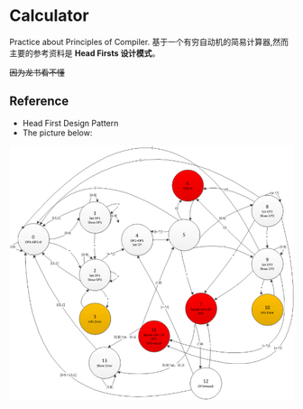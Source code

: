 # Calculator
Practice about Principles of Compiler.
基于一个有穷自动机的简易计算器,然而主要的参考资料是 **Head Firsts 设计模式**。

~~因为龙书看不懂~~

## Reference
* Head First Design Pattern
* The picture below:

![](https://github.com/Jameeeees/Calculator/blob/master/images/theory.png)
